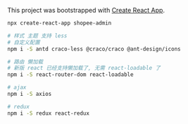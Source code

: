This project was bootstrapped with [Create React App](https://github.com/facebook/create-react-app).

```sh
npx create-react-app shopee-admin

# 样式 主题 支持 less 
# 自定义配置
npm i -S antd craco-less @craco/craco @ant-design/icons

# 路由 懒加载
# 新版 react 已经支持懒加载了, 无需 react-loadable 了
npm i -S react-router-dom react-loadable

# ajax
npm i -S axios

# redux
npm i -S redux react-redux
```